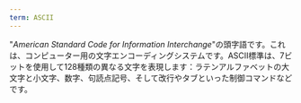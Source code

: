 ```yaml
---
term: ASCII
---
```


"*American Standard Code for Information Interchange*"の頭字語です。これは、コンピューター用の文字エンコーディングシステムです。ASCII標準は、7ビットを使用して128種類の異なる文字を表現します：ラテンアルファベットの大文字と小文字、数字、句読点記号、そして改行やタブといった制御コマンドなどです。